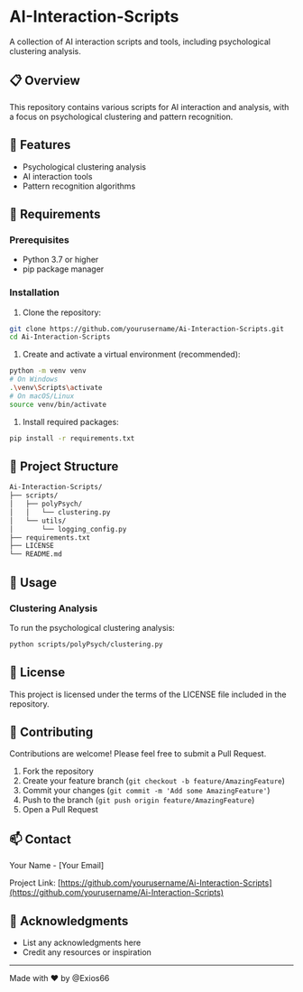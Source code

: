 # AI-Interaction-Scripts

A collection of AI interaction scripts and tools, including psychological clustering analysis.

## 📋 Overview

This repository contains various scripts for AI interaction and analysis, with a focus on psychological clustering and pattern recognition.

## 🚀 Features

- Psychological clustering analysis
- AI interaction tools
- Pattern recognition algorithms

## 🔧 Requirements

### Prerequisites

- Python 3.7 or higher
- pip package manager

### Installation

1. Clone the repository:

```bash
git clone https://github.com/yourusername/Ai-Interaction-Scripts.git
cd Ai-Interaction-Scripts
```

1. Create and activate a virtual environment (recommended):

```bash
python -m venv venv
# On Windows
.\venv\Scripts\activate
# On macOS/Linux
source venv/bin/activate
```

1. Install required packages:

```bash
pip install -r requirements.txt
```

## 📁 Project Structure

```bash
Ai-Interaction-Scripts/
├── scripts/
│   ├── polyPsych/
│   │   └── clustering.py
│   └── utils/
│       └── logging_config.py
├── requirements.txt
├── LICENSE
└── README.md
```

## 🎯 Usage

### Clustering Analysis

To run the psychological clustering analysis:

```bash
python scripts/polyPsych/clustering.py
```

## 📝 License

This project is licensed under the terms of the LICENSE file included in the repository.

## 🤝 Contributing

Contributions are welcome! Please feel free to submit a Pull Request.

1. Fork the repository
2. Create your feature branch (`git checkout -b feature/AmazingFeature`)
3. Commit your changes (`git commit -m 'Add some AmazingFeature'`)
4. Push to the branch (`git push origin feature/AmazingFeature`)
5. Open a Pull Request

## 📫 Contact

Your Name - [Your Email]

Project Link: [https://github.com/yourusername/Ai-Interaction-Scripts](https://github.com/yourusername/Ai-Interaction-Scripts)

## 🙏 Acknowledgments

- List any acknowledgments here
- Credit any resources or inspiration

---

Made with ❤️ by @Exios66
